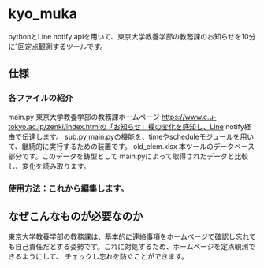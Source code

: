 # kyo_muka
pythonとLine notify apiを用いて、東京大学教養学部の教務課のお知らせを10分に1回定点観測するツールです。
## 仕様
### 各ファイルの紹介
main.py 東京大学教養学部の教務課ホームページ https://www.c.u-tokyo.ac.jp/zenki/index.htmlの「お知らせ」欄の変化を感知し、Line notify経由で伝達します。
sub.py main.pyの機能を、timeやscheduleモジュールを用いて、継続的に実行するための装置です。
old_elem.xlsx 本ツールのデータベース部分です。このデータを鋳型として main.pyによって取得されたデータと比較し、変化を読み取ります。

### 使用方法：これから編集します。

## なぜこんなものが必要なのか
東京大学教養学部の教務課は、基本的に連絡事項をホームページで確認し忘れても自己責任だとする姿勢です。これに対処するため、ホームページを定点観測できるようにして、
チェックし忘れを防ぐことができます。

